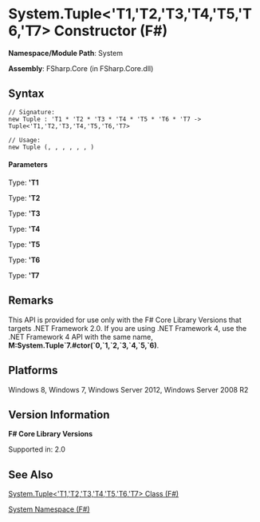 # System.Tuple<'T1,'T2,'T3,'T4,'T5,'T6,'T7> Constructor (F#)

**Namespace/Module Path**: System

**Assembly**: FSharp.Core (in FSharp.Core.dll)


## Syntax

```
// Signature:
new Tuple : 'T1 * 'T2 * 'T3 * 'T4 * 'T5 * 'T6 * 'T7 -> Tuple<'T1,'T2,'T3,'T4,'T5,'T6,'T7>

// Usage:
new Tuple (, , , , , , )
```

#### Parameters
Type: **'T1**


Type: **'T2**


Type: **'T3**


Type: **'T4**


Type: **'T5**


Type: **'T6**


Type: **'T7**




## Remarks
This API is provided for use only with the F# Core Library Versions that targets .NET Framework 2.0. If you are using .NET Framework 4, use the .NET Framework 4 API with the same name, **M:System.Tuple&#96;7.#ctor(&#96;0,&#96;1,&#96;2,&#96;3,&#96;4,&#96;5,&#96;6)**.


## Platforms
Windows 8, Windows 7, Windows Server 2012, Windows Server 2008 R2


## Version Information
**F# Core Library Versions**

Supported in: 2.0




## See Also
[System.Tuple&#60;'T1,'T2,'T3,'T4,'T5,'T6,'T7&#62; Class &#40;F&#35;&#41;](System.Tuple%3C%27T1%2C%27T2%2C%27T3%2C%27T4%2C%27T5%2C%27T6%2C%27T7%3E+Class+%28FSharp%29.md)

[System Namespace &#40;F&#35;&#41;](System+Namespace+%28FSharp%29.md)

